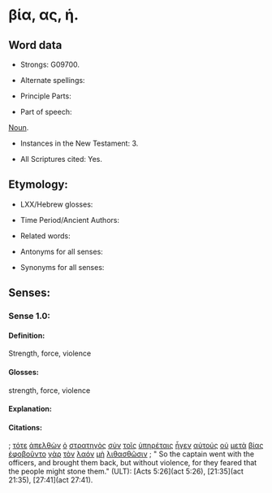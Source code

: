 # βία, ας, ἡ.

<!-- Status: S2=NeedsFinalCheck -->
<!-- Lexica used for edits: LN MM -->

## Word data

* Strongs: G09700.


* Alternate spellings:

* Principle Parts: 

* Part of speech: 

[Noun](http://ugg.readthedocs.io/en/latest/noun.html). 

* Instances in the New Testament: 3.

* All Scriptures cited: Yes.

## Etymology: 

* LXX/Hebrew glosses: 

* Time Period/Ancient Authors: 

* Related words: 

* Antonyms for all senses:

* Synonyms for all senses: 

## Senses:

### Sense  1.0: 

#### Definition: 

Strength, force, violence

#### Glosses: 

strength, force, violence 

#### Explanation: 



#### Citations: 

; [τότε](../G51190/01.md) [ἀπελθὼν](../G05650/01.md) [ὁ](../G35880/01.md) [στρατηγὸς](../G47550/01.md) [σὺν](../G48620/01.md) [τοῖς](../G35880/01.md) [ὑπηρέταις](../G52570/01.md) [ἦγεν](../G00710/01.md) [αὐτούς](../G08460/01.md) [οὐ](../G37560/01.md) [μετὰ](../G33260/01.md) [βίας](../G09700/01.md) [ἐφοβοῦντο](../G53990/01.md) [γὰρ](../G10630/01.md) [τὸν](../G35880/01.md) [λαόν](../G29920/01.md) [μὴ](../G33610/01.md) [λιθασθῶσιν](../G30340/01.md)
; " So the captain went with the officers, and brought them back, but without violence, for they feared that the people might stone them." (ULT): 
[Acts 5:26](act 5:26), [21:35](act 21:35), [27:41](act 27:41).


























































































































































































































































































































































































































































































































































































































































































































































































































































































































































































































































